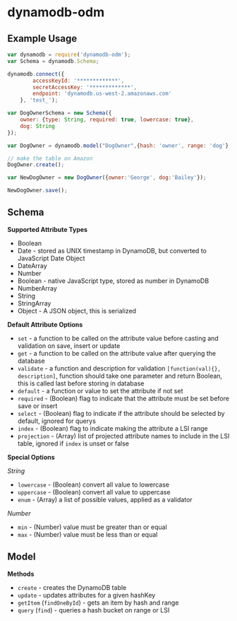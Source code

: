 dynamodb-odm
============

Example Usage
-------------

```JavaScript
var dynamodb = require('dynamodb-odm');
var Schema = dynamodb.Schema;

dynamodb.connect({
        accessKeyId: '*************',
        secretAccessKey: '*************',
        endpoint: 'dynamodb.us-west-2.amazonaws.com'
    }, 'test_');

var DogOwnerSchema = new Schema({
    owner: {type: String, required: true, lowercase: true},
    dog: String
});

var DogOwner = dynamodb.model("DogOwner",{hash: 'owner', range: 'dog'}, {}, DogOwnerSchema);

// make the table on Amazon
DogOwner.create();

var NewDogOwner = new DogOwner({owner:'George', dog:'Bailey'});

NewDogOwner.save();

```


Schema
--------------------------------------------------------------------------

**Supported Attribute Types**

* Boolean
* Date - stored as UNIX timestamp in DynamoDB, but converted to JavaScript Date Object
* DateArray
* Number
* Boolean - native JavaScript type, stored as number in DynamoDB
* NumberArray
* String
* StringArray
* Object - A JSON object, this is serialized

**Default Attribute Options**

* `set` - a function to be called on the attribute value before casting and validation on save, insert or update
* `get` - a function to be called on the attribute value after querying the database
* `validate` - a function and description for validation `[function(val){}, description]`, function should take one parameter and return Boolean, this is called last before storing in database
* `default` - a function or value to set the attribute if not set
* `required` - (Boolean) flag to indicate that the attribute must be set before save or insert
* `select` - (Boolean) flag to indicate if the attribute should be selected by default, ignored for querys
* `index` - (Boolean) flag to indicate making the attribute a LSI range
* `projection` - (Array) list of projected attribute names to include in the LSI table, ignored if `index` is unset or false

**Special Options**

*String*

* `lowercase` - (Boolean) convert all value to lowercase
* `uppercase` - (Boolean) convert all value to uppercase
* `enum` - (Array) a list of possible values, applied as a validator

*Number*

* `min` - (Number) value must be greater than or equal
* `max` - (Number) value must be less than or equal
 
Model
-----

**Methods**

* `create` - creates the DynamoDB table
* `update` - updates attributes for a given hashKey
* `getItem` (`findOneById`) - gets an item by hash and range
* `query` (`find`) - queries a hash bucket on range or LSI
